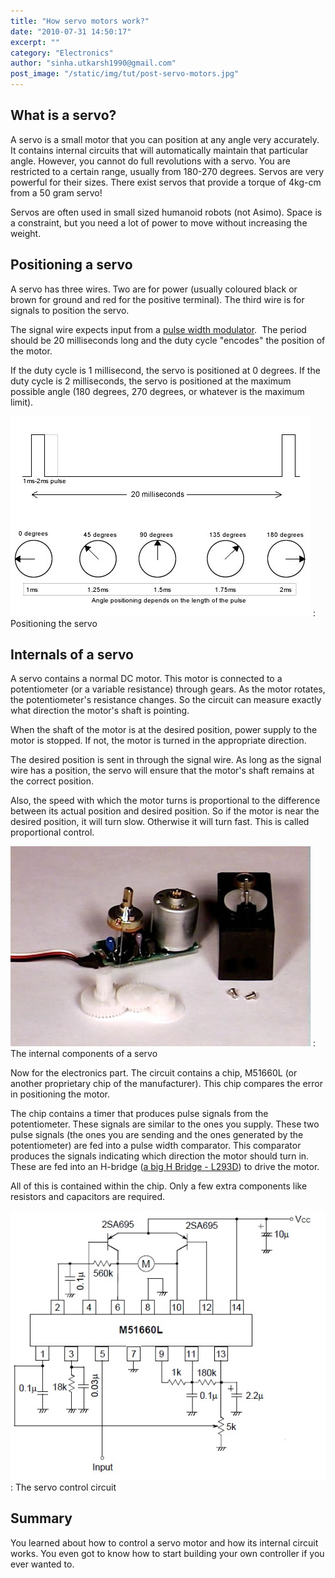 ```yaml
---
title: "How servo motors work?"
date: "2010-07-31 14:50:17"
excerpt: ""
category: "Electronics"
author: "sinha.utkarsh1990@gmail.com"
post_image: "/static/img/tut/post-servo-motors.jpg"
---
```



## What is a servo?

A servo is a small motor that you can position at any angle very accurately. It contains internal circuits that will automatically maintain that particular angle. However, you cannot do full revolutions with a servo. You are restricted to a certain range, usually from 180-270 degrees. Servos are very powerful for their sizes. There exist servos that provide a torque of 4kg-cm from a 50 gram servo!

Servos are often used in small sized humanoid robots (not Asimo). Space is a constraint, but you need a lot of power to move without increasing the weight. 

## Positioning a servo

A servo has three wires. Two are for power (usually coloured black or brown for ground and red for the positive terminal). The third wire is for signals to position the servo.

The signal wire expects input from a [pulse width modulator](/tutorials/pulse-width-modulators/).  The period should be 20 milliseconds long and the duty cycle "encodes" the position of the motor. 

If the duty cycle is 1 millisecond, the servo is positioned at 0 degrees. If the duty cycle is 2 milliseconds, the servo is positioned at the maximum possible angle (180 degrees, 270 degrees, or whatever is the maximum limit).

![Positioning the servo](/static/img/tut/servo-position-pulses.jpg)
: Positioning the servo

## Internals of a servo

A servo contains a normal DC motor. This motor is connected to a potentiometer (or a variable resistance) through gears. As the motor rotates, the potentiometer's resistance changes. So the circuit can measure exactly what direction the motor's shaft is pointing.

When the shaft of the motor is at the desired position, power supply to the motor is stopped. If not, the motor is turned in the appropriate direction. 

The desired position is sent in through the signal wire. As long as the signal wire has a position, the servo will ensure that the motor's shaft remains at the correct position.

Also, the speed with which the motor turns is proportional to the difference between its actual position and desired position. So if the motor is near the desired position, it will turn slow. Otherwise it will turn fast. This is called proportional control. 

![The internal components of a servo](/static/img/tut/how-servo-works-1.jpg)
: The internal components of a servo

Now for the electronics part. The circuit contains a chip, M51660L (or another proprietary chip of the manufacturer). This chip compares the error in positioning the motor.

The chip contains a timer that produces pulse signals from the potentiometer. These signals are similar to the ones you supply. These two pulse signals (the ones you are sending and the ones generated by the potentiometer) are fed into a pulse width comparator. This comparator produces the signals indicating which direction the motor should turn in. These are fed into an H-bridge ([a big H Bridge - L293D](/tutorials/l293d-hbridge/)) to drive the motor.

All of this is contained within the chip. Only a few extra components like resistors and capacitors are required.

![The servo control circuit](/static/img/tut/servo-control-circuit.jpg)
: The servo control circuit

## Summary

You learned about how to control a servo motor and how its internal circuit works. You even got to know how to start building your own controller if you ever wanted to.
